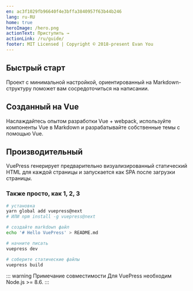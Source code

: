 ```yaml
---
en: ac3f1029fb96640f4e3bffa3840957f63b44b246
lang: ru-RU
home: true
heroImage: /hero.png
actionText: Приступить →
actionLink: /ru/guide/
footer: MIT Licensed | Copyright © 2018-present Evan You
---
```


<div style="text-align: center">
  <Bit/>
</div>

<div class="features">
  <div class="feature">
    <h2>Быстрый старт</h2>
    <p>Проект с минимальной настройкой, ориентированный на Markdown-структуру поможет вам сосредоточиться на написании.</p>
  </div>
  <div class="feature">
    <h2>Созданный на Vue</h2>
    <p>Наслаждайтесь опытом разработки Vue + webpack, используйте компоненты Vue в Markdown и разрабатывайте собственные темы с помощью Vue.</p>
  </div>
  <div class="feature">
    <h2>Производительный</h2>
    <p>VuePress генерирует предварительно визуализированный статический HTML для каждой страницы и запускается как SPA после загрузки страницы.</p>
  </div>
</div>

### Также просто, как 1, 2, 3

``` bash
# установка
yarn global add vuepress@next
# ИЛИ npm install -g vuepress@next

# создайте markdown файл
echo '# Hello VuePress' > README.md

# начните писать
vuepress dev

# соберите статические файлы
vuepress build
```

::: warning Примечание совместимости
Для VuePress необходим Node.js >= 8.6.
:::
